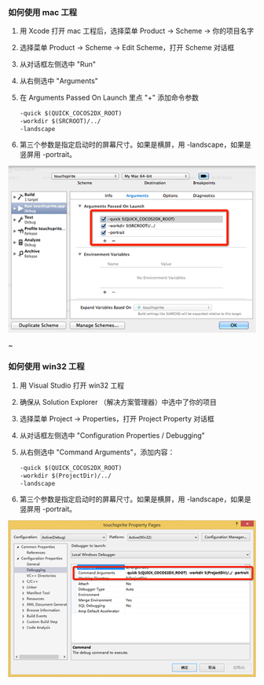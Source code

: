 
### 如何使用 mac 工程

1.  用 Xcode 打开 mac 工程后，选择菜单 Product -> Scheme -> 你的项目名字
2.  选择菜单 Product -> Scheme -> Edit Scheme，打开 Scheme 对话框
3.  从对话框左侧选中 "Run"
4.  从右侧选中 "Arguments"
5.  在 Arguments Passed On Launch 里点 "+" 添加命令参数

    ~~~
    -quick $(QUICK_COCOS2DX_ROOT)
    -workdir $(SRCROOT)/../
    -landscape
    ~~~

6.  第三个参数是指定启动时的屏幕尺寸。如果是横屏，用 -landscape，如果是竖屏用 -portrait。

![](res/how-to-use-project-mac-and-win-xcode.png)

~

### 如何使用 win32 工程

1.  用 Visual Studio 打开 win32 工程
2.  确保从 Solution Explorer （解决方案管理器）中选中了你的项目
3.  选择菜单 Project -> Properties，打开 Project Property 对话框
4.  从对话框左侧选中 "Configuration Properties / Debugging"
5.  从右侧选中 "Command Arguments"，添加内容：

    ~~~
    -quick $(QUICK_COCOS2DX_ROOT)
    -workdir $(ProjectDir)/../
    -landscape
    ~~~

6.  第三个参数是指定启动时的屏幕尺寸。如果是横屏，用 -landscape，如果是竖屏用 -portrait。

![](res/how-to-use-project-mac-and-win-vs.png)

